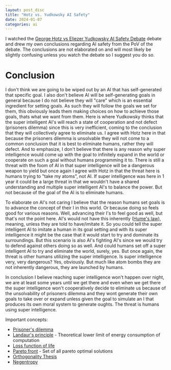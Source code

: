 ```yaml
---
layout: post_disc
title: "Hotz vs. Yudkowsky AI Safety"
date: 2024-01-07
categories: ai
---
```


I watched the [George Hotz vs Eliezer Yudkowsky AI Safety Debate](https://www.youtube.com/watch?v=6yQEA18C-XI) debate and drew my own conclusions regarding AI safety from the PoV of the debate. The conclusions are not elaborated on and will most likely be slightly confusing unless you watch the debate so I suggest you do so.

# Conclusion

I don't think we are going to be wiped out by an AI that has self-generated that specific goal. I also don't believe AI will be self-generating goals in general because I do not believe they will "care" which is an essential ingredient for setting goals. As such they will follow the goals we set for them, this obviously leads them making choices on how to achieve those goals, thats what we want from them. Here is where Yudkowsky thinks that the super intelligent AI's will reach a state of cooperation and not defect (prisoners dilemma) since this is very inefficient, coming to the conclusion that they will collectively agree to eliminate us. I agree with Hotz here in that because the prisoners dilemma is unsolvable they will not come to a common conclusion that it is best to eliminate humans, rather they will defect. And to emphasize, I don't believe that there is any reason why super intelligence would come up with the goal to infinitely expand in the world or cooperate on such a goal without humans programming it to. There is still a threat with the foom of AI in that super intelligence will be a dangerous weapon to yield but once again I agree with Hotz in that the threat here is humans trying to "take my atoms", not AI. If super intelligence was here in 1 year it could be a large threat in that we wouldn't have a shared understanding and multiple super intelligent AI's to balance the power. But not because of the goal of the AI is to eliminate humans.

To elaborate on AI's not caring I believe that the reason humans set goals is to advance the concept of their I in this world. Or because doing so feels good for various reasons. Well, advancing their I's to feel good as well, but that's not the point here. AI's would not have this inherently ([Hume's law](https://en.wikipedia.org/wiki/Is%E2%80%93ought_problem)), meaning, unless they are told to have/imitate it. So you could tell the super intelligent AI to imitate a human in its goal setting and with its super intelligence it might be the case that it would start to try and dominate its surroundings. But this scenario is also AI's fighting AI's since we would try to defend against others doing so as well. And could humans set off a super intelligent AI to try and eliminate the world, surely, yes. But once again, the threat is other humans utilizing the super intelligence. Is super intelligence very, very dangerous? Yes, obviously. But much like atom bombs they are not inherently dangerous, they are launched by humans.

In conclusion I believe reaching super intelligence won't happen over night, we are at least some years until we get there and even when we get there the super intelligence won't cooperatively decide to eliminate us because of the unsolvability of prisoners dilemma and they wont generate their own goals to take over or expand unless given the goal to simulate an I that produces its own moral system to generate oughts. The threat is humans using super intelligence.

Important concepts:

-   [Prisoner's dilemma](https://en.wikipedia.org/wiki/Prisoner%27s_dilemma)
-   [Landaur's principle](https://en.wikipedia.org/wiki/Landauer%27s_principle) - Theoretical lower limit of energy consumption of computation
-   [Loss function of life](https://en.wikipedia.org/wiki/Inclusive_fitness)
-   [Pareto front](https://en.wikipedia.org/wiki/Pareto_front) - Set of all pareto optimal solutions
-   [Orthogonality Thesis](https://www.youtube.com/watch?v=hEUO6pjwFOo)
-   [Negentropy](https://en.wikipedia.org/wiki/Negentropy)
